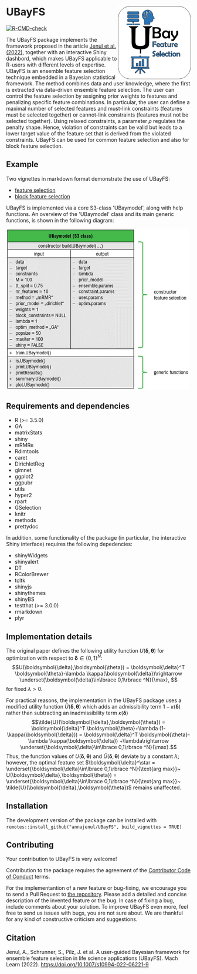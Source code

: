 UBayFS <img src="/inst/shinyApp/UBayFSInteractive/www/logo.png" align ="right" width=200 >
======

<!-- badges: start -->
  [![R-CMD-check](https://github.com/annajenul/UBayFS/actions/workflows/R-CMD-check.yaml/badge.svg)](https://github.com/annajenul/UBayFS/actions/workflows/R-CMD-check.yaml)
<!-- badges: end -->


The UBayFS package implements the framework proposed in the article [Jenul et al. (2022)](https://link.springer.com/article/10.1007/s10994-022-06221-9), together with an interactive Shiny dashbord, which makes UBayFS applicable to R-users with different levels of expertise. UBayFS is an ensemble feature selection technique embedded in a Bayesian statistical framework. The method combines data and user knowledge, where the first is extracted via data-driven ensemble feature selection. The user can control the feature selection by assigning prior weights to features and penalizing specific feature combinations. In particular, the user can define a maximal number of selected features and must-link constraints (features must be selected together) or cannot-link constraints (features must not be selected together). Using relaxed constraints, a parameter $\rho$ regulates the penalty shape. Hence, violation of constraints can be valid but leads to a lower target value of the feature set that is derived from the violated constraints. UBayFS can be used for common feature selection and also for block feature selection.

Example
-------

Two vignettes in markdown format demonstrate the use of UBayFS:

* [feature selection](https://github.com/annajenul/UBayFS/tree/master/vignettes/UBayFS.Rmd) 
* [block feature selection](https://github.com/annajenul/UBayFS/tree/master/vignettes/BFS_UBayFS.Rmd)

UBayFS is implemented via a core S3-class 'UBaymodel', along with help functions. An overview of the 'UBaymodel' class and its main generic functions, is shown in the following diagram:

<img src="vignettes/UBay_UML.jpg" width="500"/>

Requirements and dependencies
-----------------------------

- R (>= 3.5.0)
- GA
- matrixStats
- shiny
- mRMRe
- Rdimtools
- caret
- DirichletReg
- glmnet
- ggplot2
- ggpubr
- utils
- hyper2
- rpart
- GSelection
- knitr
- methods
- prettydoc


In addition, some functionality of the package (in particular, the interactive Shiny interface) requires the following depedencies:

- shinyWidgets
- shinyalert
- DT
- RColorBrewer
- tcltk
- shinyjs
- shinythemes
- shinyBS
- testthat (>= 3.0.0)
- rmarkdown
- plyr

Implementation details
----------------------
The original paper defines the following utility function $U(\boldsymbol{\delta},\boldsymbol{\theta})$ for optimization with respect to $\boldsymbol{\delta}\in \lbrace 0,1\rbrace ^N$:
$$U(\boldsymbol{\delta},\boldsymbol{\theta}) = \boldsymbol{\delta}^T \boldsymbol{\theta}-\lambda \kappa(\boldsymbol{\delta})\rightarrow \underset{\boldsymbol{\delta}\in\lbrace 0,1\rbrace ^N}{\max}, $$
for fixed $\lambda>0$.


For practical reasons, the implementation in the UBayFS package uses a modified utility function $\tilde{U}(\boldsymbol{\delta},\boldsymbol{\theta})$ which adds an admissibility term $1-\kappa(\boldsymbol{\delta})$ rather than subtracting an inadmissibility term $\kappa(\boldsymbol{\delta})$
$$\tilde{U}(\boldsymbol{\delta},\boldsymbol{\theta}) = \boldsymbol{\delta}^T \boldsymbol{\theta}+\lambda (1-\kappa(\boldsymbol{\delta})) = \boldsymbol{\delta}^T \boldsymbol{\theta}-\lambda \kappa(\boldsymbol{\delta}) +\lambda\rightarrow \underset{\boldsymbol{\delta}\in\lbrace 0,1\rbrace ^N}{\max}.$$
Thus, the function values of $U(\boldsymbol{\delta},\boldsymbol{\theta})$ and $\tilde{U}(\boldsymbol{\delta},\boldsymbol{\theta})$ deviate by a constant $\lambda$; however, the optimal feature set $\boldsymbol{\delta}^\star = \underset{\boldsymbol{\delta}\in\lbrace 0,1\rbrace ^N}{\text{arg max}}~ U(\boldsymbol{\delta},\boldsymbol{\theta}) = \underset{\boldsymbol{\delta}\in\lbrace 0,1\rbrace ^N}{\text{arg max}}~ \tilde{U}(\boldsymbol{\delta},\boldsymbol{\theta})$ remains unaffected.


Installation
------------
The development version of the package can be installed with \
`remotes::install_github("annajenul/UBayFS", build_vignettes = TRUE)`

Contributing
------------
Your contribution to UBayFS is very welcome! 

Contribution to the package requires the agreement of the [Contributor Code of Conduct](https://github.com/annajenul/UBayFS/blob/master/CODE_OF_CONDUCT.md) terms.

For the implementantion of a new feature or bug-fixing, we encourage you to send a Pull Request to [the repository](https://github.com/annajenul/UBayFS). Please add a detailed and concise description of the invented feature or the bug. In case of fixing a bug, include comments about your solution. To improve UBayFS even more, feel free to send us issues with bugs, you are not sure about. We are thankful for any kind of constructive criticism and suggestions.

Citation
------------
Jenul, A., Schrunner, S., Pilz, J. et al. A user-guided Bayesian framework for ensemble feature selection in life science applications (UBayFS). Mach Learn (2022). https://doi.org/10.1007/s10994-022-06221-9
